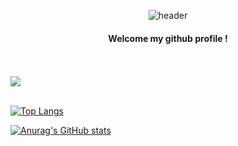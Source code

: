 <div align="center">
  
![header](https://capsule-render.vercel.app/api?type=Cylinder&color=fdf5e2&text=100)

####  Welcome my github profile !

</div>

<br/>
<br/>

<github>
<img src="https://img.shields.io/badge/github-181717?style=for-the-badge&logo=github&logoColor=white">

<br/>
<br/>

[![Top Langs](https://github-readme-stats.vercel.app/api/top-langs/?username=songdongho1234)](https://github.com/songdongho1234/github-readme-stats)

[![Anurag's GitHub stats](https://github-readme-stats.vercel.app/api?username=songdongho1234)](https://github.com/songdongho1234/github-readme-stats)


</div>


<!--
**songdongho1234/songdongho1234** is a ✨ _special_ ✨ repository because its `README.md` (this file) appears on your GitHub profile.

Here are some ideas to get you started:

- 🔭 I’m currently working on ...
- 🌱 I’m currently learning ...
- 👯 I’m looking to collaborate on ...
- 🤔 I’m looking for help with ...
- 💬 Ask me about ...
- 📫 How to reach me: ...
- 😄 Pronouns: ...
- ⚡ Fun fact: ...
-->
